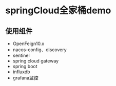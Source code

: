 # springCloud全家桶demo

## 使用组件
* OpenFeign10.x
* nacos-config、discovery
* sentinel
* spring cloud gateway
* spring boot
* influxdb
* grafana监控

